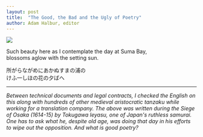 ```yaml
---
layout: post
title:  "The Good, the Bad and the Ugly of Poetry"
author: Adam Halbur, editor
---
```


![](https://c1.staticflickr.com/5/4891/46956072581_d8ad8b6436_h.jpg)

Such beauty here as I contemplate the day at Suma Bay,  
blossoms aglow with the setting sun.  

所がらながめにあかぬすまの浦の  
けふ一しほの花の夕ばへ  

--------------------------------------

*Between technical documents and legal contracts, I checked the English on this along with hundreds of other medieval aristocratic tanzaku while working for a translation company. The above was written during the Siege of Osaka (1614-15) by Tokugawa Ieyasu, one of Japan's ruthless samurai. One has to ask what he, despite old age, was doing that day in his efforts to wipe out the opposition. And what is good poetry?*
